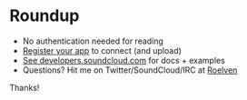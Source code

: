 # Roundup

- No authentication needed for reading
- [Register your app](http://soundcloud.com/you/apps) to connect (and upload)
- [See developers.soundcloud.com](http://developers.soundcloud.com) for docs + examples
- Questions? Hit me on Twitter/SoundCloud/IRC at [Roelven](http://twitter.com/roelven)

Thanks!

<div class="sc_logo"></div>